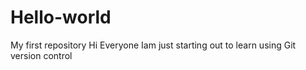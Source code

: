 # Hello-world
My first repository
Hi Everyone 
Iam just starting out to learn using Git version control
